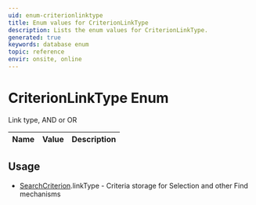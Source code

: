 ```yaml
---
uid: enum-criterionlinktype
title: Enum values for CriterionLinkType
description: Lists the enum values for CriterionLinkType.
generated: true
keywords: database enum
topic: reference
envir: onsite, online
---
```


# CriterionLinkType Enum

Link type, AND or OR

| Name | Value | Description |
|------|-------|-------------|

## Usage

* [SearchCriterion](../searchcriterion.md).linkType - Criteria storage for Selection and other Find mechanisms
